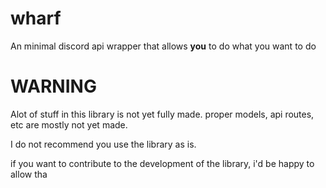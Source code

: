 # wharf

An minimal discord api wrapper that allows **you** to do what you want to do

# WARNING

Alot of stuff in this library is not yet fully made. proper models, api routes, etc are mostly not yet made.

I do not recommend you use the library as is.

if you want to contribute to the development of the library, i'd be happy to allow tha
